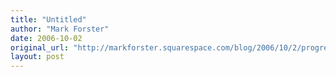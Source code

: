 ```yaml
---
title: "Untitled"
author: "Mark Forster"
date: 2006-10-02
original_url: "http://markforster.squarespace.com/blog/2006/10/2/progress-report.html"
layout: post
---
```

